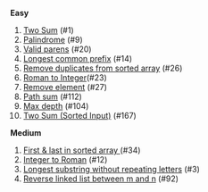 **Easy**

1. [Two Sum](https://leetcode.com/problems/two-sum/) (#1)
2. [Palindrome](https://leetcode.com/problems/palindrome-number/) (#9)
3. [Valid parens](https://leetcode.com/problems/valid-parentheses/) (#20)
4. [Longest common prefix](https://leetcode.com/problems/longest-common-prefix/) (#14)
5. [Remove duplicates from sorted array](https://leetcode.com/problems/remove-duplicates-from-sorted-array/) (#26)
6. [Roman to Integer](https://leetcode.com/problems/roman-to-integer/)(#23)
7. [Remove element](https://leetcode.com/problems/remove-element/) (#27)
8. [Path sum](https://leetcode.com/problems/path-sum) (#112) 
9. [Max depth](https://leetcode.com/problems/maximum-depth-of-binary-tree/) (#104)
10. [Two Sum (Sorted Input)](https://leetcode.com/problems/two-sum-ii-input-array-is-sorted/) (#167)

**Medium**
1. [First & last in sorted array ](https://leetcode.com/problems/find-first-and-last-position-of-element-in-sorted-array/) (#34)
2. [Integer to Roman](https://leetcode.com/problems/integer-to-roman/) (#12)
3. [Longest substring without repeating letters](https://leetcode.com/problems/longest-substring-without-repeating-characters/) (#3)
4. [Reverse linked list between m and n](https://leetcode.com/problems/reverse-linked-list-ii/submissions/) (#92)
